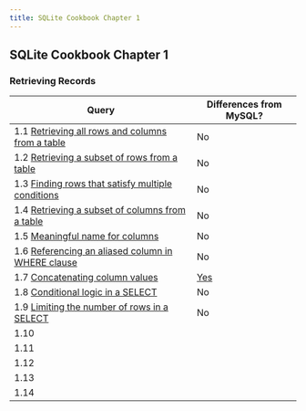 ```yaml
---
title: SQLite Cookbook Chapter 1
---
```

## SQLite Cookbook Chapter 1

### Retrieving Records

| Query        | Differences from MySQL? |
| ------------ | ------------ |
| 1.1 [Retrieving all rows and columns from a table](https://github.com/bibliodatos/SQLite_Cookbook/blob/main/chapter_1/1.1.sql) | No |
| 1.2 [Retrieving a subset of rows from a table](https://github.com/bibliodatos/SQLite_Cookbook/blob/main/chapter_1/1.2.sql) | No |
| 1.3 [Finding rows that satisfy multiple conditions](https://github.com/bibliodatos/SQLite_Cookbook/blob/main/chapter_1/1.3.sql) | No |
| 1.4 [Retrieving a subset of columns from a table](https://github.com/bibliodatos/SQLite_Cookbook/blob/main/chapter_1/1.4.sql)| No |
| 1.5 [Meaningful name for columns](https://github.com/bibliodatos/SQLite_Cookbook/blob/main/chapter_1/1.5.sql)| No |
| 1.6 [Referencing an aliased column in WHERE clause](https://github.com/bibliodatos/SQLite_Cookbook/blob/main/chapter_1/1.6.sql)| No |
| 1.7 [Concatenating column values](https://github.com/bibliodatos/SQLite_Cookbook/blob/main/chapter_1/1.7.sql)| [Yes](concat.html) |
| 1.8 [Conditional logic in a SELECT](https://github.com/bibliodatos/SQLite_Cookbook/blob/main/chapter_1/1.8.sql)| No |
| 1.9 [Limiting the number of rows in a SELECT](https://github.com/bibliodatos/SQLite_Cookbook/blob/main/chapter_1/1.9.sql)| No |
| 1.10 [](https://github.com/bibliodatos/SQLite_Cookbook/blob/main/chapter_1/1.10.sql)| |
| 1.11 [](https://github.com/bibliodatos/SQLite_Cookbook/blob/main/chapter_1/1.11.sql)| |
| 1.12 [](https://github.com/bibliodatos/SQLite_Cookbook/blob/main/chapter_1/1.12.sql)| |
| 1.13 [](https://github.com/bibliodatos/SQLite_Cookbook/blob/main/chapter_1/1.13.sql)| |
| 1.14 [](https://github.com/bibliodatos/SQLite_Cookbook/blob/main/chapter_1/1.14.sql)| |
